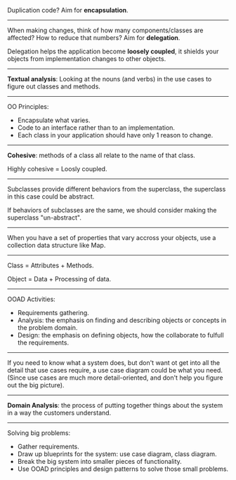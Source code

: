 Duplication code? Aim for **encapsulation**.

---

When making changes, think of how many components/classes are affected? How to reduce that numbers? Aim for **delegation**.

Delegation helps the application become **loosely coupled**, it shields your objects from implementation changes to other objects.

---

**Textual analysis**: Looking at the nouns (and verbs) in the use cases to figure out classes and methods.

---

OO Principles:
- Encapsulate what varies.
- Code to an interface rather than to an implementation.
- Each class in your application should have only 1 reason to change.

---

**Cohesive**: methods of a class all relate to the name of that class.

Highly cohesive = Loosly coupled.

---

Subclasses provide different behaviors from the superclass, the superclass in this case could be abstract.

If behaviors of subclasses are the same, we should consider making the superclass "un-abstract".

---

When you have a set of properties that vary accross your objects, use a collection data structure like Map.

---

Class = Attributes + Methods.

Object = Data + Processing of data.

---

OOAD Activities:
- Requirements gathering.
- Analysis: the emphasis on finding and describing objects or concepts in the problem domain.
- Design: the emphasis on defining objects, how the collaborate to fulfull the requirements.

---

If you need to know what a system does, but don't want ot get into all the detail that use cases require, a use case diagram could be what you need. (Since use cases are much more detail-oriented, and don't help you figure out the big picture).

---

**Domain Analysis**: the process of putting together things about the system in a way the customers understand.

---

Solving big problems:
- Gather requirements.
- Draw up blueprints for the system: use case diagram, class diagram.
- Break the big system into smaller pieces of functionality.
- Use OOAD principles and design patterns to solve those small problems.
